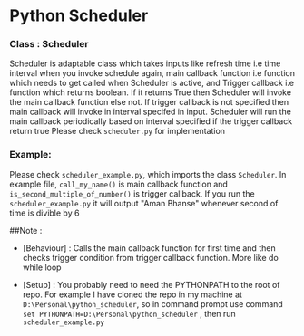 # Python Scheduler

### Class : Scheduler

Scheduler is adaptable class which takes inputs like refresh time i.e time interval when you invoke schedule again, main callback function i.e function which needs to get called when Scheduler is active, and Trigger callback i.e function which returns boolean. If it returns True then Scheduler will invoke the main callback function else not. If trigger callback is not specified then main callback will invoke in interval specifed in input.
Scheduler will run the main callback periodically based on interval specified if the trigger callback return true
Please check `scheduler.py` for implementation

### Example:

Please check `scheduler_example.py`, which imports the class `Scheduler`. In example file, `call_my_name()` is main callback function and `is_second_multiple_of_number()` is trigger callback. If you run the `scheduler_example.py` it will output "Aman Bhanse" whenever second of time is divible by 6

##Note :

- [Behaviour] : Calls the main callback function for first time and then checks trigger condition from trigger callback function. More like do while loop

- [Setup] : You probably need to need the PYTHONPATH to the root of repo. For example I have cloned the repo in my machine at `D:\Personal\python_scheduler`, so in command prompt use command `set PYTHONPATH=D:\Personal\python_scheduler` , then run `scheduler_example.py`
